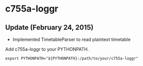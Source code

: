 # c755a-loggr

## Update (February 24, 2015)

- Implemented TimetableParser to read plaintext timetable

Add c755a-loggr to your PYTHONPATH.

    export PYTHONPATH="${PYTHONPATH}:/path/to/your/c755a-loggr"
